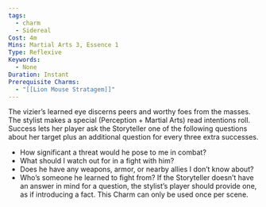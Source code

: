 ```yaml
---
tags:
  - charm
  - Sidereal
Cost: 4m
Mins: Martial Arts 3, Essence 1
Type: Reflexive
Keywords:
  - None
Duration: Instant
Prerequisite Charms:
  - "[[Lion Mouse Stratagem]]"
---
```

The vizier’s learned eye discerns peers and worthy foes from the masses. The stylist makes a special (Perception + Martial Arts) read intentions roll. Success lets her player ask the Storyteller one of the following questions about her target plus an additional question for every three extra successes. 
-  How significant a threat would he pose to me in combat? 
-  What should I watch out for in a fight with him? 
-  Does he have any weapons, armor, or nearby allies I don’t know about? 
-  Who’s someone he learned to fight from? If the Storyteller doesn’t have an answer in mind for a question, the stylist’s player should provide one, as if introducing a fact. This Charm can only be used once per scene.